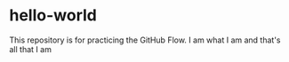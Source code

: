# hello-world
This repository is for practicing the GitHub Flow.
I am what I am and that's all that I am
